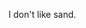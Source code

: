 I don't like sand.

<!---
DocBison/DocBison is a ✨ special ✨ repository because its `README.md` (this file) appears on your GitHub profile.
You can click the Preview link to take a look at your changes.
--->

